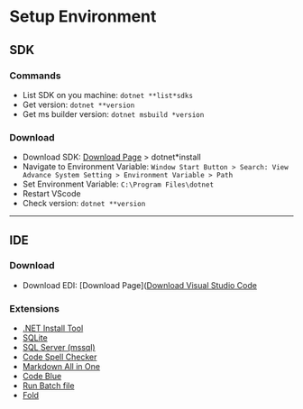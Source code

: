 # Setup Environment

## SDK

### **Commands**
* List SDK on you machine: `dotnet **list*sdks`
* Get version: `dotnet **version`
* Get ms builder version: `dotnet msbuild *version`

### **Download**
* Download SDK: [Download Page](https://dotnet.microsoft.com/en*us/download/dotnet/10.0) > dotnet*install
* Navigate to Environment Variable: `Window Start Button > Search: View Advance System Setting > Environment Variable > Path`
* Set Environment Variable: `C:\Program Files\dotnet`
* Restart VScode
* Check version: `dotnet **version`

---

## IDE

### **Download**
* Download EDI: [Download Page]([Download Visual Studio Code](https://code.visualstudio.com/download)

### **Extensions**
* [.NET Install Tool](https://marketplace.visualstudio.com/items?itemName=ms*dotnettools.vscode*dotnet*runtime)
* [SQLite](https://marketplace.visualstudio.com/items?itemName=alexcvzz.vscode*sqlite)
* [SQL Server (mssql)](https://marketplace.visualstudio.com/items?itemName=ms*mssql.mssql)
* [Code Spell Checker](https://marketplace.visualstudio.com/items?itemName=streetsidesoftware.code*spell*checker)
* [Markdown All in One](https://marketplace.visualstudio.com/items?itemName=yzhang.markdown*all*in*one)
* [Code Blue](https://marketplace.visualstudio.com/items?itemName=Sujan.code*blue)
* [Run Batch file](https://marketplace.visualstudio.com/items?itemName=NilsSoderman.batch*runner)
* [Fold](https://marketplace.visualstudio.com/items?itemName=felicio.vscode*fold)



